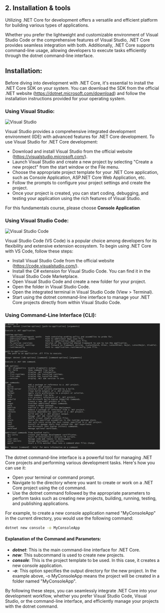 ## 2. Installation & tools

Utilizing .NET Core for development offers a versatile and efficient platform for building various types of applications.

Whether you prefer the lightweight and customizable environment of Visual Studio Code or the comprehensive features of Visual Studio, .NET Core provides seamless integration with both. Additionally, .NET Core supports command-line usage, allowing developers to execute tasks efficiently through the dotnet command-line interface.

## Installation:

Before diving into development with .NET Core, it's essential to install the .NET Core SDK on your system. You can download the SDK from the official .NET website (https://dotnet.microsoft.com/download) and follow the installation instructions provided for your operating system.

### Using Visual Studio:

![Visual Studio](https://learn.microsoft.com/en-us/visualstudio/ide/media/vs-2022/create-new-project-filters.png?view=vs-2017&viewFallbackFrom=vs-2022)

Visual Studio provides a comprehensive integrated development environment (IDE) with advanced features for .NET Core development. To use Visual Studio for .NET Core development:

- Download and install Visual Studio from the official website (https://visualstudio.microsoft.com/).
- Launch Visual Studio and create a new project by selecting "Create a new project" from the start window or the File menu.
- Choose the appropriate project template for your .NET Core application, such as Console Application, ASP.NET Core Web Application, etc.
- Follow the prompts to configure your project settings and create the project.
- Once your project is created, you can start coding, debugging, and testing your application using the rich features of Visual Studio.

For this fundamentals course, please choose **Console Application**

### Using Visual Studio Code:

![Visual Studio Code](https://learn.microsoft.com/en-us/dotnet/core/tutorials/media/debugging-with-visual-studio-code/run-modified-program.png)

Visual Studio Code (VS Code) is a popular choice among developers for its flexibility and extensive extension ecosystem. To begin using .NET Core with VS Code, follow these steps:

- Install Visual Studio Code from the official website (https://code.visualstudio.com/).
- Install the C# extension for Visual Studio Code. You can find it in the Visual Studio Code Marketplace.
- Open Visual Studio Code and create a new folder for your project.
- Open the folder in Visual Studio Code.
- Open the integrated terminal in Visual Studio Code (View > Terminal).
- Start using the dotnet command-line interface to manage your .NET Core projects directly from within Visual Studio Code.

### Using Command-Line Interface (CLI):

![CLI-DOTNET](CLI-DOTNET.png)

The dotnet command-line interface is a powerful tool for managing .NET Core projects and performing various development tasks. Here's how you can use it:

- Open your terminal or command prompt.
- Navigate to the directory where you want to create or work on a .NET Core project using the cd command.
- Use the dotnet command followed by the appropriate parameters to perform tasks such as creating new projects, building, running, testing, and publishing applications.

For example, to create a new console application named "MyConsoleApp" in the current directory, you would use the following command:

```bash
dotnet new console -o MyConsoleApp
```

#### Explanation of the Command and Parameters:

- **_dotnet_**: This is the main command-line interface for .NET Core.
- **_new_**: This subcommand is used to create new projects.
- **_console_**: This is the project template to be used. In this case, it creates a new console application.
- **_-o_**: This option specifies the output directory for the new project. In the example above, -o MyConsoleApp means the project will be created in a folder named "MyConsoleApp".

By following these steps, you can seamlessly integrate .NET Core into your development workflow, whether you prefer Visual Studio Code, Visual Studio, or the command-line interface, and efficiently manage your projects with the dotnet command.
